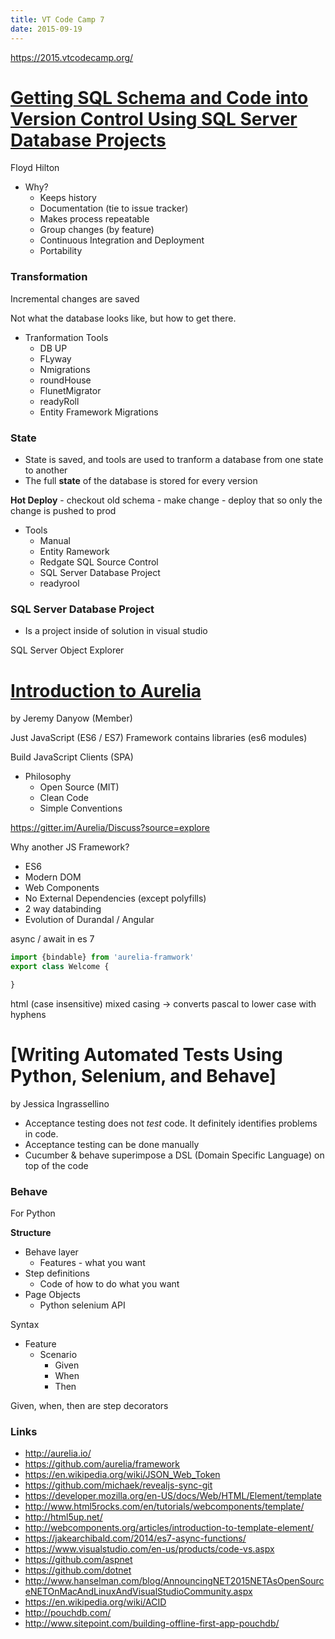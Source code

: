 ```yaml
---
title: VT Code Camp 7
date: 2015-09-19
---
```


https://2015.vtcodecamp.org/

# [Getting SQL Schema and Code into Version Control Using SQL Server Database Projects](http://vtcodecamp.org/2015/sessions#sql-schema-and-code-version-control)

Floyd Hilton

* Why?
	* Keeps history
	* Documentation (tie to issue tracker)
	* Makes process repeatable
	* Group changes (by feature)
	* Continuous Integration and Deployment
	* Portability

### Transformation

Incremental changes are saved

Not what the database looks like, but how to get there.

* Tranformation Tools
	* DB UP
	* FLyway
	* Nmigrations
	* roundHouse
	* FlunetMigrator
	* readyRoll
	* Entity Framework Migrations

### State

* State is saved, and tools are used to tranform a database from one state to another
* The full **state** of the database is stored for every version


**Hot Deploy** - checkout old schema - make change - deploy that so only the change is pushed to prod

* Tools
	* Manual
	* Entity Ramework
	* Redgate SQL Source Control
	* SQL Server Database Project
	* readyrool

### SQL Server Database Project

* Is a project inside of solution in visual studio

SQL Server Object Explorer

# [Introduction to Aurelia](http://vtcodecamp.org/2015/sessions#aurelia)

by Jeremy Danyow (Member)

Just JavaScript (ES6 / ES7)
Framework contains libraries (es6 modules)

Build JavaScript Clients (SPA)

* Philosophy
	* Open Source (MIT)
	* Clean Code
	* Simple Conventions

https://gitter.im/Aurelia/Discuss?source=explore

Why another JS Framework?

* ES6
* Modern DOM
* Web Components
* No External Dependencies (except polyfills)
* 2 way databinding
* Evolution of Durandal / Angular

async / await in es 7



```js
import {bindable} from 'aurelia-framwork'
export class Welcome {

}
```

html (case insensitive)
mixed casing -> converts pascal to lower case with hyphens


# [Writing Automated Tests Using Python, Selenium, and Behave]

by Jessica Ingrassellino

* Acceptance testing does not *test* code.  It definitely identifies problems in code.
* Acceptance testing can be done manually
* Cucumber & behave superimpose a DSL (Domain Specific Language) on top of the code

### Behave

For Python

**Structure**

* Behave layer
	* Features - what you want
* Step definitions
	* Code of how to do what you want
* Page Objects
	* Python selenium API

Syntax

* Feature
	* Scenario
		* Given
		* When
		* Then


Given, when, then are step decorators

### Links

* http://aurelia.io/
* https://github.com/aurelia/framework
* https://en.wikipedia.org/wiki/JSON_Web_Token
* https://github.com/michaek/revealjs-sync-git
* https://developer.mozilla.org/en-US/docs/Web/HTML/Element/template
* http://www.html5rocks.com/en/tutorials/webcomponents/template/
* http://html5up.net/
* http://webcomponents.org/articles/introduction-to-template-element/
* https://jakearchibald.com/2014/es7-async-functions/
* https://www.visualstudio.com/en-us/products/code-vs.aspx
* https://github.com/aspnet
* https://github.com/dotnet
* http://www.hanselman.com/blog/AnnouncingNET2015NETAsOpenSourceNETOnMacAndLinuxAndVisualStudioCommunity.aspx
* https://en.wikipedia.org/wiki/ACID
* http://pouchdb.com/
* http://www.sitepoint.com/building-offline-first-app-pouchdb/
